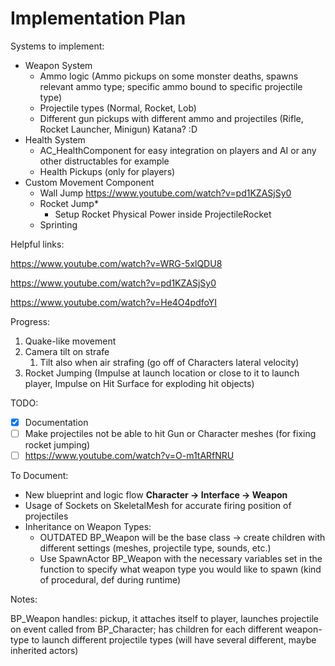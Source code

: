 # Implementation Plan

Systems to implement:

- Weapon System
    - Ammo logic (Ammo pickups on some monster deaths, spawns relevant ammo type; specific ammo bound to specific projectile type)
    - Projectile types (Normal, Rocket, Lob)
    - Different gun pickups with different ammo and projectiles (Rifle, Rocket Launcher, Minigun) Katana? :D
- Health System
    - AC_HealthComponent for easy integration on players and AI or any other distructables for example
    - Health Pickups (only for players)
- Custom Movement Component
    - Wall Jump https://www.youtube.com/watch?v=pd1KZASjSy0
    - Rocket Jump*
        - Setup Rocket Physical Power inside ProjectileRocket
    - Sprinting

Helpful links:

https://www.youtube.com/watch?v=WRG-5xlQDU8

https://www.youtube.com/watch?v=pd1KZASjSy0

https://www.youtube.com/watch?v=He4O4pdfoYI



Progress:

1) Quake-like movement
2) Camera tilt on strafe
    1. Tilt also when air strafing (go off of Characters lateral velocity)
3) Rocket Jumping (Impulse at launch location or close to it to launch player, Impulse on Hit Surface for exploding hit objects)

TODO:

- [x] Documentation
- [ ] Make projectiles not be able to hit Gun or Character meshes (for fixing rocket jumping)
- [ ] https://www.youtube.com/watch?v=O-m1tARfNRU

To Document:

- New blueprint and logic flow **Character -> Interface -> Weapon**
- Usage of Sockets on SkeletalMesh for accurate firing position of projectiles
- Inheritance on Weapon Types:
    - OUTDATED BP_Weapon will be the base class -> create children with different settings (meshes, projectile type, sounds, etc.)
    - Use SpawnActor BP_Weapon with the necessary variables set in the function to specify what weapon type you would like to spawn (kind of procedural, def during runtime)

Notes:

BP_Weapon handles: pickup, it attaches itself to player, launches projectile on event called from BP_Character; has children for each different weapon-type to launch different projectile types (will have several different, maybe inherited actors)